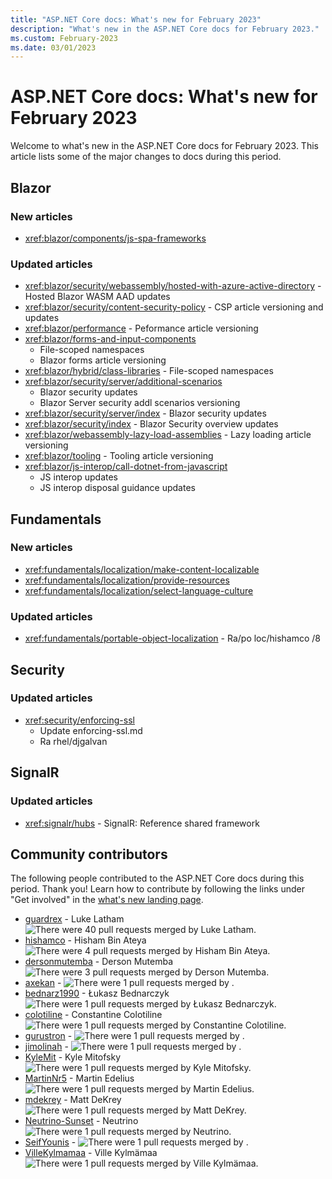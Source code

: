 ```yaml
---
title: "ASP.NET Core docs: What's new for February 2023"
description: "What's new in the ASP.NET Core docs for February 2023."
ms.custom: February-2023
ms.date: 03/01/2023
---
```


# ASP.NET Core docs: What's new for February 2023

Welcome to what's new in the ASP.NET Core docs for February 2023. This article lists some of the major changes to docs during this period.

## Blazor

### New articles

- <xref:blazor/components/js-spa-frameworks>

### Updated articles

- <xref:blazor/security/webassembly/hosted-with-azure-active-directory> - Hosted Blazor WASM AAD updates
- <xref:blazor/security/content-security-policy> - CSP article versioning and updates
- <xref:blazor/performance> - Peformance article versioning
- <xref:blazor/forms-and-input-components>
  - File-scoped namespaces
  - Blazor forms article versioning
- <xref:blazor/hybrid/class-libraries> - File-scoped namespaces
- <xref:blazor/security/server/additional-scenarios>
  - Blazor security updates
  - Blazor Server security addl scenarios versioning
- <xref:blazor/security/server/index> - Blazor security updates
- <xref:blazor/security/index> - Blazor Security overview updates
- <xref:blazor/webassembly-lazy-load-assemblies> - Lazy loading article versioning
- <xref:blazor/tooling> - Tooling article versioning
- <xref:blazor/js-interop/call-dotnet-from-javascript>
  - JS interop updates
  - JS interop disposal guidance updates

## Fundamentals

### New articles

- <xref:fundamentals/localization/make-content-localizable>
- <xref:fundamentals/localization/provide-resources>
- <xref:fundamentals/localization/select-language-culture>

### Updated articles

- <xref:fundamentals/portable-object-localization> - Ra/po loc/hishamco /8

## Security

### Updated articles

- <xref:security/enforcing-ssl>
  - Update enforcing-ssl.md
  - Ra rhel/djgalvan

## SignalR

### Updated articles

- <xref:signalr/hubs> - SignalR: Reference shared framework

## Community contributors

The following people contributed to the ASP.NET Core docs during this period. Thank you! Learn how to contribute by following the links under "Get involved" in the [what's new landing page](index.yml).

- [guardrex](https://github.com/guardrex) - Luke Latham ![There were 40 pull requests merged by Luke Latham.](https://img.shields.io/badge/Merged%20Pull%20Requests-40-green)
- [hishamco](https://github.com/hishamco) - Hisham Bin Ateya ![There were 4 pull requests merged by Hisham Bin Ateya.](https://img.shields.io/badge/Merged%20Pull%20Requests-4-green)
- [dersonmutemba](https://github.com/dersonmutemba) - Derson Mutemba ![There were 3 pull requests merged by Derson Mutemba.](https://img.shields.io/badge/Merged%20Pull%20Requests-3-green)
- [axekan](https://github.com/axekan) -  ![There were 1 pull requests merged by .](https://img.shields.io/badge/Merged%20Pull%20Requests-1-green)
- [bednarz1990](https://github.com/bednarz1990) - Łukasz Bednarczyk ![There were 1 pull requests merged by Łukasz Bednarczyk.](https://img.shields.io/badge/Merged%20Pull%20Requests-1-green)
- [colotiline](https://github.com/colotiline) - Constantine Colotiline ![There were 1 pull requests merged by Constantine Colotiline.](https://img.shields.io/badge/Merged%20Pull%20Requests-1-green)
- [gurustron](https://github.com/gurustron) -  ![There were 1 pull requests merged by .](https://img.shields.io/badge/Merged%20Pull%20Requests-1-green)
- [jimolinah](https://github.com/jimolinah) -  ![There were 1 pull requests merged by .](https://img.shields.io/badge/Merged%20Pull%20Requests-1-green)
- [KyleMit](https://github.com/KyleMit) - Kyle Mitofsky ![There were 1 pull requests merged by Kyle Mitofsky.](https://img.shields.io/badge/Merged%20Pull%20Requests-1-green)
- [MartinNr5](https://github.com/MartinNr5) - Martin Edelius ![There were 1 pull requests merged by Martin Edelius.](https://img.shields.io/badge/Merged%20Pull%20Requests-1-green)
- [mdekrey](https://github.com/mdekrey) - Matt DeKrey ![There were 1 pull requests merged by Matt DeKrey.](https://img.shields.io/badge/Merged%20Pull%20Requests-1-green)
- [Neutrino-Sunset](https://github.com/Neutrino-Sunset) - Neutrino ![There were 1 pull requests merged by Neutrino.](https://img.shields.io/badge/Merged%20Pull%20Requests-1-green)
- [SeifYounis](https://github.com/SeifYounis) -  ![There were 1 pull requests merged by .](https://img.shields.io/badge/Merged%20Pull%20Requests-1-green)
- [VilleKylmamaa](https://github.com/VilleKylmamaa) - Ville Kylmämaa ![There were 1 pull requests merged by Ville Kylmämaa.](https://img.shields.io/badge/Merged%20Pull%20Requests-1-green)
